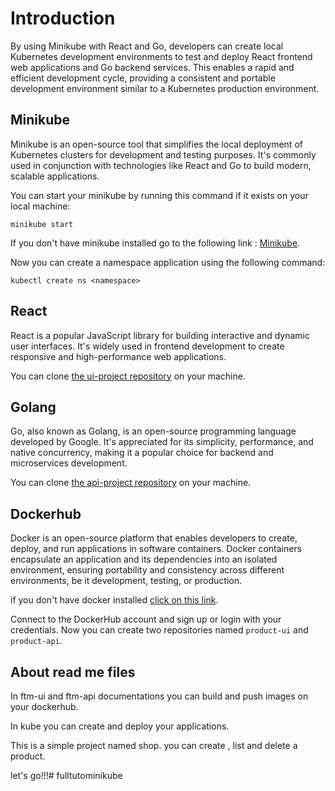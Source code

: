 # Introduction

By using Minikube with React and Go, developers can create local Kubernetes development environments to test and deploy React frontend web applications and Go backend services. This enables a rapid and efficient development cycle, providing a consistent and portable development environment similar to a Kubernetes production environment.

## Minikube

Minikube is an open-source tool that simplifies the local deployment of Kubernetes clusters for development and testing purposes. It's commonly used in conjunction with technologies like React and Go to build modern, scalable applications.

You can start your minikube by running this command if it exists on your local machine: 

```minikube start```

If you don't have minikube installed go to the following link : [Minikube](https://minikube.sigs.k8s.io/docs/start/).

Now you can create a namespace application using the following command:

```kubectl create ns <namespace>```

## React

React is a popular JavaScript library for building interactive and dynamic user interfaces. It's widely used in frontend development to create responsive and high-performance web applications.

You can clone [the ui-project repository](https://github.com/malik-devops/ftm-react) on your machine. 

## Golang

Go, also known as Golang, is an open-source programming language developed by Google. It's appreciated for its simplicity, performance, and native concurrency, making it a popular choice for backend and microservices development.

You can clone [the api-project repository](https://github.com/malik-devops/ftm-golang) on your machine. 

## Dockerhub

Docker is an open-source platform that enables developers to create, deploy, and run applications in software containers. Docker containers encapsulate an application and its dependencies into an isolated environment, ensuring portability and consistency across different environments, be it development, testing, or production.

if you don't have docker installed [click on this link](https://docs.docker.com/get-docker/). 

Connect to the DockerHub account and sign up or login with your credentials. Now you can create two repositories named `product-ui` and `product-api`.

## About read me files

In ftm-ui and ftm-api documentations you can build and push images on your dockerhub.

In kube you can create and deploy your applications.

This is a simple project named shop. you can create , list and delete a product. 

let's go!!!# fulltutominikube
